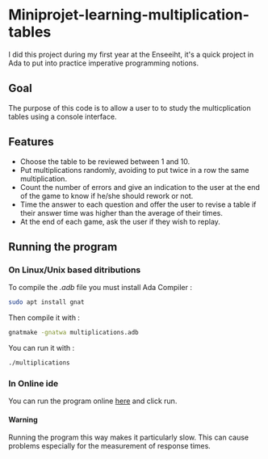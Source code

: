# Miniprojet-learning-multiplication-tables

I did this project during my first year at the Enseeiht, it's a quick project in Ada to put into practice imperative programming notions.

## Goal

The purpose of this code is to allow a user to to study the multicplication tables using a console interface.

## Features

* Choose the table to be reviewed between 1 and 10.
* Put multiplications randomly, avoiding to put twice in a row the same multiplication.
* Count the number of errors and give an indication to the user at the end of the game to know if he/she should rework or not.
* Time the answer to each question and offer the user to revise a table if their answer time was higher than the average of their times.
* At the end of each game, ask the user if they wish to replay.

## Running the program

### On Linux/Unix based ditributions

To compile the *.adb* file you must install Ada Compiler :

```BASH
sudo apt install gnat
```

Then compile it with :

```BASH
gnatmake -gnatwa multiplications.adb
```

You can run it with :

```BASH
./multiplications
```

### In Online ide

You can run the program online [here](https://www.jdoodle.com/ia/xQz) and click run.

#### Warning

Running the program this way makes it particularly slow. This can cause problems especially for the measurement of response times.
